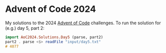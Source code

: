 # Advent of Code 2024

My solutions to the 2024 [Advent of Code](https://adventofcode.com/) challenges. To run the solution for (e.g.) day 5, part 2:

```haskell
import AoC2024.Solutions.Day5 (parse, part2)
part2 . parse <$> readFile "input/day5.txt"
# 4077
```
